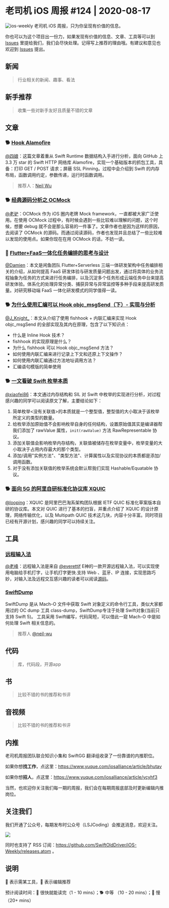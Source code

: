 # 老司机 iOS 周报 #124 | 2020-08-17

![ios-weekly](https://github.com/SwiftOldDriver/iOS-Weekly/blob/master/assets/ios-weekly.png?raw=true)
老司机 iOS 周报，只为你呈现有价值的信息。

你也可以为这个项目出一份力，如果发现有价值的信息、文章、工具等可以到 [Issues](https://github.com/SwiftOldDriver/iOS-Weekly/issues) 里提给我们，我们会尽快处理。记得写上推荐的理由哦。有建议和意见也欢迎到 [Issues](https://github.com/SwiftOldDriver/iOS-Weekly/issues) 提出。

## 新闻

> 行业相关的新闻、趣事、看法

## 新手推荐

> 收集一些对新手友好且质量不错的文章

## 文章

### 🐕 [Hook Alamofire](https://github.com/neil-wu/FridaHookSwiftAlamofire/blob/master/howto.md)

[@四娘](https://kemchenj.github.io)：这篇文章着重从 Swift Runtime 数据结构入手进行分析，面向 GitHub 上 3.3 万 star 的 Swift HTTP 网络库 Alamofire，实现一个基础版本的抓包工具，具备：打印 GET / POST 请求；屏蔽 SSL Pinning。过程中会介绍到 Swift 的内存布局，函数调用约定，参数传递，运行时函数调用。

> 推荐人：[Neil Wu](https://github.com/neil-wu)

### 🐕 [经典源码分析之 OCMock](https://juejin.im/post/6856324901419909127)

[@老驴](https://www.weibo.com/6090610445)：OCMock 作为 iOS 圈内老牌 Mock framework，一直都被大家广泛使用。在使用 OCMock 过程中，有时候会遇到一些比较难以理解的问题，这个时候，想要 debug 就不会是那么容易的一件事了。文章作者也是因为这样的原因，去阅读了 OCMock 的源码。而通过阅读源码，作者也发现并且总结了一些比较难以发现的使用点。如果你现在在用 OCMock 的话，不妨一读。

### 🐎 [Flutter+FaaS一体化任务编排的思考与设计](https://mp.weixin.qq.com/s/y-poJ5yX4t91b88PDW1o_Q)

[@Damien](https://github.com/ZengyiMa)：本文是闲鱼团队 Flutter+Serverless 三端一体研发架构中任务编排相关的介绍，从如何提高 FaaS 研发体验与研发质量问题出发，通过将具体的业务流程抽象为任务的方式来进行任务编排，以及沉淀多个任务形成云端任务中台来提高研发体验。体系化的处理异常分类、捕获异常与异常监控等多种手段来提高研发质量。对研究移动端 FaaS 一体化研发模式的同学值得一读。

### 🐕 [为什么使用汇编可以 Hook objc_msgSend（下）- 实现与分析](https://mp.weixin.qq.com/s/H6BmHEocf5jN78gfuY-tuA)

[@J_Knight_](https://weibo.com/1929625262/profile?rightmod=1&wvr=6&mod=personinfo&is_all=1)：本文从介绍了使用 fishhook + 内联汇编来实现 Hook objc_msgSend 的全部实现及其内在原理，包含了以下知识点：

- 什么是 Inline Hook 技术？
- fishhook 的实现原理是什么？
- 为什么 fishhook 可以 Hook objc_msgSend 方法？
- 如何使用内联汇编来进行记录上下文和还原上下文操作？
- 如何使用内联汇编通过方法地址调用方法？
- 汇编语句模版的简单使用

### 🐕 [一文看破 Swift 枚举本质](https://mp.weixin.qq.com/s/Gx7L_Ev0DV19mLYMnH-R1Q)

[@xiaofei86](https://weibo.com/xuyafei86)：本文通过内存结构和 SIL 对 Swift 中枚举的实现进行分析，对过程感兴趣的同学可以阅读原文了解，主要结论如下：

1. 简单枚举<没有关联值>的本质就是一个整型值，整型值的大小取决于该枚举所定义的类型的数量。
2. 给枚举添加原始值不会影响枚举自身的任何结构，设置原始值其实是编译器帮我们添加了 rawValue 属性，```init(rawValue)``` 方法 RawRepresentable 协议。
3. 添加关联值会影响枚举内存结构，关联值被储存在枚举变量中，枚举变量的大小取决于占用内存最大的那个类型。
4. 添加/调用"实例方法"、"类型方法"、计算属性以及实现协议的本质都是添加/调用函数。
5. 对于没有添加关联值的枚举系统会默认帮我们实现 Hashable/Equatable 协议。

### 🐕 [面向 5G 的阿里自研标准化协议库 XQUIC](https://mp.weixin.qq.com/s/rwa-xUamJtAaIBVZj3eCNA)

[@looping](https://github.com/looping)：XQUIC 是阿里巴巴淘系架构团队根据 IETF QUIC 标准化草案版本自研的协议库。本文对 QUIC 进行了基本的扫盲，并重点介绍了 XQUIC 的设计原理，网络传输优化，以及 Multipath QUIC 技术这几块，内容十分丰富。同时项目已经有开源计划，感兴趣的同学可以持续关注。

## 工具

### [远程输入法](https://github.com/remoboard/remoboard-source)

[@老峰](https://github.com/gesantung)：远程输入法是来自 [@everettjf](https://github.com/everettjf) E神的一款开源远程输入法，可以实现使用电脑给手机打字，让手机打字更快.支持 Web 、蓝牙、IP 连接，实现思路巧妙，对输入法及远程交互感兴趣的读者可以阅读[源码](https://github.com/remoboard/remoboard-source)。

### [SwiftDump](https://github.com/neil-wu/SwiftDump/blob/master/README_zh.md)

SwiftDump 是从 Mach-O 文件中获取 Swift 对象定义的命令行工具，类似大家都用过的 OC dump 工具 class-dump，SwiftDump专注于处理 Swift对象(当前只支持 Swift 5)。
工具采用 Swift编写，代码简短，可以借此一窥 Mach-O 中是如何处理 Swift 相关信息的。

> 推荐人 [@neil-wu](https://github.com/neil-wu)

## 代码

> 库，代码段，开源app

## 书

> 比较不错的书的推荐和书评

## 音视频

> 比较不错的书的推荐和书评

## 内推

老司机周报团队联合知识小集和 SwiftGG 翻译组收录了一份靠谱的内推职位。

如果你想**找工作**，点这里：https://www.yuque.com/iosalliance/article/bhutav

如果你想**招人**，点这里：https://www.yuque.com/iosalliance/article/ycyhf3

当然，也欢迎你关注我们每一期的周报，我们会在每期周报底部及时更新编辑内推岗位。

## 关注我们

我们开通了公众号，每期发布时公众号（LSJCoding）会推送消息，欢迎关注。

![](https://github.com/SwiftOldDriver/iOS-Weekly/blob/master/assets/qrcode_for_wechat.jpg?raw=true)

同时也支持了 RSS 订阅：https://github.com/SwiftOldDriver/iOS-Weekly/releases.atom 。

## 说明

🚧 表示需某工具，🌟 表示编辑推荐

预计阅读时间：🐎 很快就能读完（1 - 10 mins）；🐕 中等 （10 - 20 mins）；🐢 慢（20+ mins）
